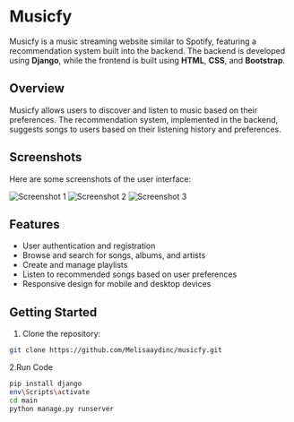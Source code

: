 # Musicfy

Musicfy is a music streaming website similar to Spotify, featuring a recommendation system built into the backend. The backend is developed using **Django**, while the frontend is built using **HTML**, **CSS**, and **Bootstrap**.

## Overview

Musicfy allows users to discover and listen to music based on their preferences. The recommendation system, implemented in the backend, suggests songs to users based on their listening history and preferences.

## Screenshots

Here are some screenshots of the user interface:

![Screenshot 1](screenshot1.png)
![Screenshot 2](screenshot2.png)
![Screenshot 3](screenshot3.png)

## Features

- User authentication and registration
- Browse and search for songs, albums, and artists
- Create and manage playlists
- Listen to recommended songs based on user preferences
- Responsive design for mobile and desktop devices

## Getting Started

1. Clone the repository:

```bash
git clone https://github.com/Melisaaydinc/musicfy.git
```

2.Run Code

```bash
pip install django
env\Scripts\activate  
cd main
python manage.py runserver

